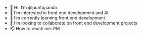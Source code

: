 - 👋 Hi, I’m @punfupanda
- 👀 I’m interested in front end development and AI
- 🌱 I’m currently learning front end development
- 💞️ I’m looking to collaborate on front end development projects
- 📫 How to reach me: PM

<!---
punfupanda/punfupanda is a ✨ special ✨ repository because its `README.md` (this file) appears on your GitHub profile.
You can click the Preview link to take a look at your changes.
--->
